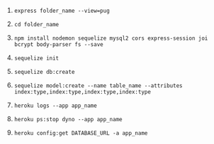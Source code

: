 1. ```express folder_name --view=pug```

2. ```cd folder_name```

3. ```npm install nodemon sequelize mysql2 cors express-session joi bcrypt body-parser fs --save```

4. ```sequelize init```

5. ```sequelize db:create```

6. ```sequelize model:create --name table_name --attributes index:type,index:type,index:type,index:type```

7. ```heroku logs --app app_name```

8. ```heroku ps:stop dyno --app app_name```

9. ```heroku config:get DATABASE_URL -a app_name```
